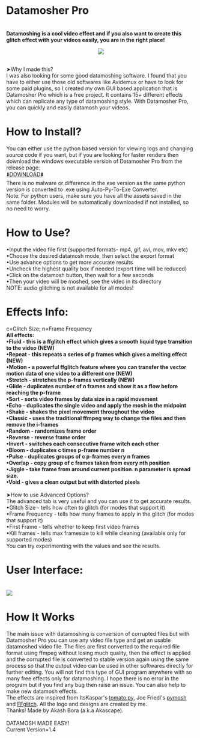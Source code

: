 # Datamosher Pro
<br><b>Datamoshing is a cool video effect and if you also want to create this glitch effect with your videos easily, you are in the right place!</b>
<br><p align='center'><img src="https://user-images.githubusercontent.com/89206401/141642297-7c62cf6f-7024-430f-88a2-c9cbbf0dc655.png"></p>
<br>➤Why I made this?
<br>I was also looking for some good datamoshing software. I found that you have to either use those old softwares like Avidemux or have to look for some paid plugins, so I created my own GUI based application that is Datamosher Pro which is a free project. It contains 15+ different effects which can replicate any type of datamoshing style. With Datamosher Pro, you can quickly and easily datamosh your videos.
# How to Install?
You can either use the python based version for viewing logs and changing source code if you want, but if you are looking for faster renders then download the windows executable version of Datamosher Pro from the release page: 
<br>[⬇️DOWNLOAD⬇️](https://github.com/Akascape/Datamosher-Pro/releases/tag/Datamosher_Prov1.4)
<br>There is no malware or difference in the exe version as the same python version is converted to .exe using Auto-Py-To-Exe Converter.
<br>Note: For python users, make sure you have all the assets saved in the same folder. Modules will be automatically downloaded if not installed, so no need to worry.
# How to Use?
•Input the video file first (supported formats- mp4, gif, avi, mov, mkv etc)
<br>•Choose the desired datamosh mode, then select the export format
<br>•Use advance options to get more accurate results
<br>•Uncheck the highest quality box if needed (export time will be reduced)
<br>•Click on the datamosh button, then wait for a few seconds
<br>•Then your video will be moshed, see the video in its directory
<br>NOTE: audio glitching is not available for all modes!
# Effects Info:
c=Glitch Size; n=Frame Frequency
<b>
<br>All effects:
<br>•Fluid - this is a ffglitch effect which gives a smooth liquid type transition to the video (NEW)
<br>•Repeat - this repeats a series of p frames which gives a melting effect (NEW)
<br>•Motion - a powerful ffglitch feature where you can transfer the vector motion data of one video to a different one (NEW)
<br>•Stretch - stretches the p-frames vertically (NEW)
<br>•Glide - duplicates number of n frames and show it as a flow before reaching the p-frame
<br>•Sort - sorts video frames by data size in a rapid movement
<br>•Echo - duplicates the single video and apply the mosh in the midpoint
<br>•Shake - shakes the pixel movement throughout the video
<br>•Classic - uses the traditional ffmpeg way to change the files and then remove the i-frames
<br>•Random - randomizes frame order
<br>•Reverse - reverse frame order
<br>•Invert - switches each consecutive frame witch each other
<br>•Bloom - duplicates c times p-frame number n
<br>•Pulse - duplicates groups of c p-frames every n frames
<br>•Overlap - copy group of c frames taken from every nth position
<br>•Jiggle - take frame from around current position. n parameter is spread size.
<br>•Void - gives a clean output but with distorted pixels</b>
<br>
<br>➤How to use Advanced Options?
<br>The advanced tab is very useful and you can use it to get accurate results.
<br>•Glitch Size - tells how often to glitch (for modes that support it)
<br>•Frame Frequency - tells how many frames to apply in the glitch (for modes that support it)
<br>•First Frame - tells whether to keep first video frames
<br>•Kill frames - tells max framesize to kill while cleaning (available only for supported modes)
<br>You can try experimenting with the values and see the results.
# User Interface:
<br><img src="https://user-images.githubusercontent.com/89206401/142208408-6970448d-fe9d-4e60-aac6-21809aefcfca.png">
# How It Works
The main issue with datamoshing is conversion of corrupted files but with Datamosher Pro you can use any video file type and get an usable datamoshed video file. The files are first converted to the required file format using ffmpeg without losing much quality, then the effect is applied and the corrupted file is converted to stable version again using the same process so that the output video can be used in other softwares directly for further editing. You will not find this type of GUI program anywhere with so many free effects only for datamoshing.
I hope there is no error in the program but if you find any bug then raise an issue. You can also help to make new datamosh effects.
<br>The effects are inspired from ItsKaspar's [tomato.py](https://github.com/itsKaspar/tomato), Joe Friedl's [pymosh](https://github.com/grampajoe/pymosh) and [FFglitch](https://ffglitch.org/). 
All the logo and designs are created by me. <br>Thanks! Made by Akash Bora (a.k.a Akascape).
<br>
<br>DATAMOSH MADE EASY!
<br>Current Version=1.4
